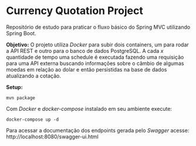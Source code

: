 # Currency Quotation Project

Repositório de estudo para praticar o fluxo básico do Spring MVC utilizando Spring Boot.

**Objetivo:** O projeto utiliza *Docker* para subir dois containers, um para rodar a API REST e outro para o banco de dados  PostgreSQL. A cada *x* quantidade de tempo uma schedule é executada fazendo uma requisição para uma API externa buscando  informações sobre o câmbio de algumas moedas em relação ao dolar e então persistidas na base de dados atualizando a cotação.

**Setup:** 
```
mvn package
```
Com *Docker* e *docker-compose* instalado em seu ambiente execute:
```
docker-compose up -d
```
Para acessar a documentação dos endpoints gerada pelo *Swagger* acesse:  http://localhost:8080/swagger-ui.html
